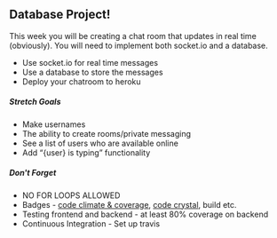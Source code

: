 ## Database Project!

This week you will be creating a chat room that updates in real time (obviously). You will need to implement both socket.io and a database.

 * Use socket.io for real time messages
 * Use a database to store the messages
 * Deploy your chatroom to heroku

##### Stretch Goals
 * Make usernames
 * The ability to create rooms/private messaging
 * See a list of users who are available online
 * Add “{user} is typing” functionality

##### Don't Forget
 * NO FOR LOOPS ALLOWED
 * Badges - [code climate & coverage](https://codeclimate.com), [code crystal](https://codecrystal.herokuapp.com/), build etc.
 * Testing frontend and backend - at least 80% coverage on backend
 * Continuous Integration - Set up travis

